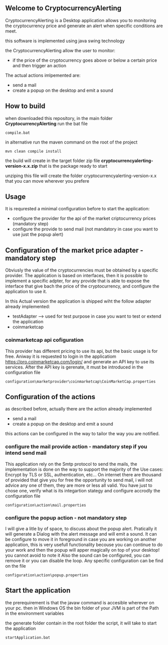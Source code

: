 

## Welcome to CryptocurrencyAlerting
CryptocurrencyAlerting is a Desktop application allows you to monitoring the cryptocurrency price and generate an alert when specific conditions are meet.

this software is implemented using java swing technology
  
the CryptocurrencyAlerting allow the user to monitor:
 - if the price of the cryptocurrency goes above or below a certain price and then trigger an action
 
 The actual actions imlpemented are:
 - send a mail
 - create a popup on the desktop and emit a sound

## How to build
when downloaded this repository, in the main folder  **CryptocurrencyAlerting** run the bat file 

```
compile.bat
```
in alternative run the maven command on the root of the project

```
mvn clean compile install
```

the build will create in the target folder zip file  **cryptocurrencyalerting-version-x.x.zip**
that is the package ready to start

unziping this file will create the folder cryptocurrencyalerting-version-x.x that you can move wherever you prefere


## Usage
It is requrested a minimal configuration before to start the application:
 - configure the provider for the api of the market criptocurrency prices (mandatory step)
 - configure the provide to send mail (not mandatory in case you want to use just the popup alert)

## Configuration of the market price adapter  - mandatory step
Obviusly the value of the cryptocurrencies must be obtained by a specific provider.
The application is based on interfaces, then it is possible to implement a specific adpter, for any provide that is able to expose the interface that give bach the price of the cryptocurrency,
and configure the application to use it.

In this Actual version the application is shipped wiht the follow adapter already implemented:
 - testAdapter --> used for test purpose in case you want to test or extend the application
 - coinmarketcap

### coinmarketcap api cofiguration
This provider has different pricing to use its api, but the basic usage is for free.
Aniway it is requested to login in the applicatiom https://pro.coinmarketcap.com/login/  and generate an API key to use its services.
After the API key is gerenate, it must be introduced in the configuration file 
```
configuration\marketprovider\coinmarketcap\CoinMarketCap.properties
```

## Configuration of the actions
as described before, actually there are the action already implemented
 - send a mail 
 - create a popup on the desktop and emit a sound
 
 this actions can be configured in the way to tailor the way you are notified.

### configure the mail provide action - mandatory step if you intend send mail
This application rely on the Smtp protocol to send the mails, the implementation is done on the way to support the majority of the Use cases: Encrypt by TLS or SSL, authentication, etc... 
On internet there are thousand of provided that give you for free the opportunity to send mail, i will not advice any one of them, they are more or less all valid.
You have just to chose one, verify what is its integartion stategy and configure accrodly the configuration file 
```
configuration\action\mail.properties
```

### configure the popup action - not mandatory step
I will give a litle by of space, to discuss about the popup alert. 
Pratically it will generate a Dialog with the alert message and will emit a sound.
It can be configure to move it in foreground in case you are working on another application, this is very usefull functionality becouse you can continue to do your work and then the popup will apper magically on top of your desktop! you cannot avoid to note it
Also the sound can be configured, you can remove it or you can disable the loop.
Any specific configuration can be find on the file
```
configuration\action\popup.properties
```
 

## Start the application
the prerequirement is that the javaw command is accesible wherever on your pc.
then in Windows OS the bin folder of your JVM is part of the Path in the environment variables

the generate folder contain in the root folder the script, it will take to start the application

```
startApplication.bat 
``` 
 

 
 

